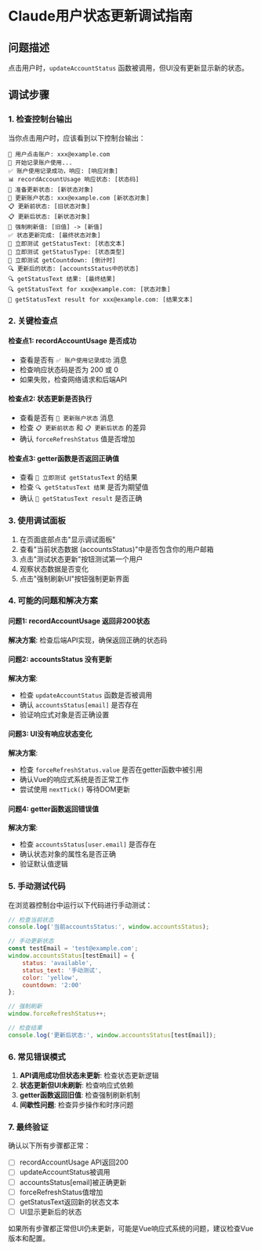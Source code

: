 # Claude用户状态更新调试指南

## 问题描述
点击用户时，`updateAccountStatus` 函数被调用，但UI没有更新显示新的状态。

## 调试步骤

### 1. 检查控制台输出

当你点击用户时，应该看到以下控制台输出：

```
🎯 用户点击账户: xxx@example.com
📝 开始记录账户使用...
✅ 账户使用记录成功，响应: [响应对象]
📊 recordAccountUsage 响应状态: [状态码]
🔄 准备更新状态: [新状态对象]
🎯 更新账户状态: xxx@example.com [新状态对象]
📋 更新前状态: [旧状态对象]
📋 更新后状态: [新状态对象]
🔄 强制刷新值: [旧值] -> [新值]
✅ 状态更新完成: [最终状态对象]
🧪 立即测试 getStatusText: [状态文本]
🧪 立即测试 getStatusType: [状态类型]
🧪 立即测试 getCountdown: [倒计时]
🔍 更新后的状态: [accountsStatus中的状态]
🔍 getStatusText 结果: [最终结果]
🔍 getStatusText for xxx@example.com: [状态对象]
📝 getStatusText result for xxx@example.com: [结果文本]
```

### 2. 关键检查点

#### 检查点1: recordAccountUsage 是否成功
- 查看是否有 `✅ 账户使用记录成功` 消息
- 检查响应状态码是否为 200 或 0
- 如果失败，检查网络请求和后端API

#### 检查点2: 状态更新是否执行
- 查看是否有 `🎯 更新账户状态` 消息
- 检查 `📋 更新前状态` 和 `📋 更新后状态` 的差异
- 确认 `forceRefreshStatus` 值是否增加

#### 检查点3: getter函数是否返回正确值
- 查看 `🧪 立即测试 getStatusText` 的结果
- 检查 `🔍 getStatusText 结果` 是否为期望值
- 确认 `📝 getStatusText result` 是否正确

### 3. 使用调试面板

1. 在页面底部点击"显示调试面板"
2. 查看"当前状态数据 (accountsStatus)"中是否包含你的用户邮箱
3. 点击"测试状态更新"按钮测试第一个用户
4. 观察状态数据是否变化
5. 点击"强制刷新UI"按钮强制更新界面

### 4. 可能的问题和解决方案

#### 问题1: recordAccountUsage 返回非200状态
**解决方案**: 检查后端API实现，确保返回正确的状态码

#### 问题2: accountsStatus 没有更新
**解决方案**: 
- 检查 `updateAccountStatus` 函数是否被调用
- 确认 `accountsStatus[email]` 是否存在
- 验证响应式对象是否正确设置

#### 问题3: UI没有响应状态变化
**解决方案**:
- 检查 `forceRefreshStatus.value` 是否在getter函数中被引用
- 确认Vue的响应式系统是否正常工作
- 尝试使用 `nextTick()` 等待DOM更新

#### 问题4: getter函数返回错误值
**解决方案**:
- 检查 `accountsStatus[user.email]` 是否存在
- 确认状态对象的属性名是否正确
- 验证默认值逻辑

### 5. 手动测试代码

在浏览器控制台中运行以下代码进行手动测试：

```javascript
// 检查当前状态
console.log('当前accountsStatus:', window.accountsStatus);

// 手动更新状态
const testEmail = 'test@example.com';
window.accountsStatus[testEmail] = {
    status: 'available',
    status_text: '手动测试',
    color: 'yellow',
    countdown: '2:00'
};

// 强制刷新
window.forceRefreshStatus++;

// 检查结果
console.log('更新后状态:', window.accountsStatus[testEmail]);
```

### 6. 常见错误模式

1. **API调用成功但状态未更新**: 检查状态更新逻辑
2. **状态更新但UI未刷新**: 检查响应式依赖
3. **getter函数返回旧值**: 检查强制刷新机制
4. **间歇性问题**: 检查异步操作和时序问题

### 7. 最终验证

确认以下所有步骤都正常：
- [ ] recordAccountUsage API返回200
- [ ] updateAccountStatus被调用
- [ ] accountsStatus[email]被正确更新
- [ ] forceRefreshStatus值增加
- [ ] getStatusText返回新的状态文本
- [ ] UI显示更新后的状态

如果所有步骤都正常但UI仍未更新，可能是Vue响应式系统的问题，建议检查Vue版本和配置。
